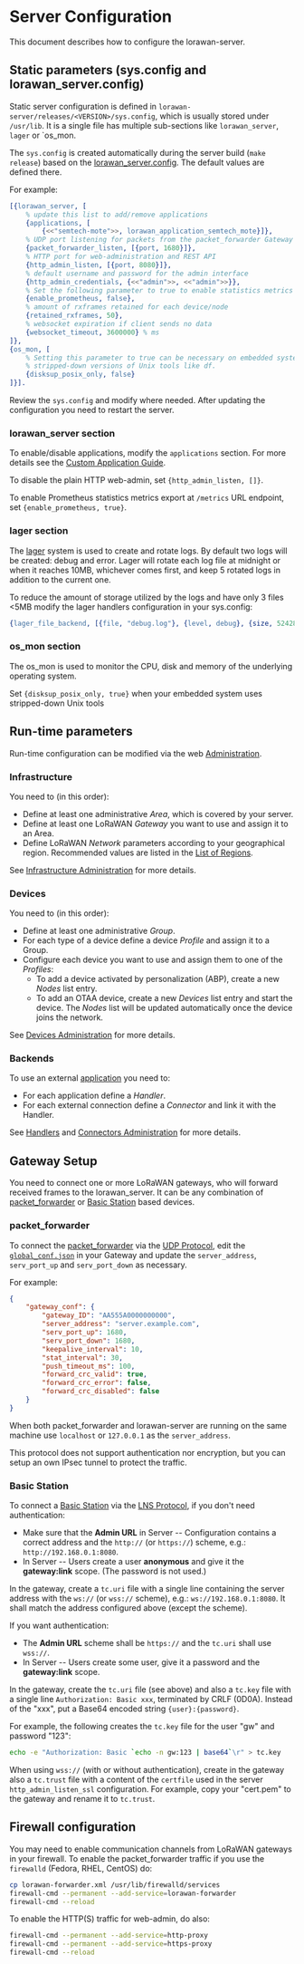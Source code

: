 # Server Configuration

This document describes how to configure the lorawan-server.

## Static parameters (sys.config and lorawan_server.config)

Static server configuration is defined in
`lorawan-server/releases/<VERSION>/sys.config`, which is usually stored under
`/usr/lib`. It is a single file has multiple sub-sections like `lorawan_server`,
`lager` or `os_mon.

The `sys.config` is created automatically during the server build (`make release`)
based on the [lorawan_server.config](/lorawan_server.config). The default values
are defined there.

For example:
```erlang
[{lorawan_server, [
    % update this list to add/remove applications
    {applications, [
        {<<"semtech-mote">>, lorawan_application_semtech_mote}]},
    % UDP port listening for packets from the packet_forwarder Gateway
    {packet_forwarder_listen, [{port, 1680}]},
    % HTTP port for web-administration and REST API
    {http_admin_listen, [{port, 8080}]},
    % default username and password for the admin interface
    {http_admin_credentials, {<<"admin">>, <<"admin">>}},
    % Set the following parameter to true to enable statistics metrics in Prometheus format
    {enable_prometheus, false},
    % amount of rxframes retained for each device/node
    {retained_rxframes, 50},
    % websocket expiration if client sends no data
    {websocket_timeout, 3600000} % ms
]},
{os_mon, [
    % Setting this parameter to true can be necessary on embedded systems with
    % stripped-down versions of Unix tools like df.
    {disksup_posix_only, false}
]}].
```

Review the `sys.config` and modify where needed. After updating the configuration
you need to restart the server.

### lorawan_server section

To enable/disable applications, modify the `applications` section. For more
details see the [Custom Application Guide](Applications.md).

To disable the plain HTTP web-admin, set `{http_admin_listen, []}`.

To enable Prometheus statistics metrics export at `/metrics` URL endpoint, set
`{enable_prometheus, true}`.

### lager section

The [lager](https://github.com/erlang-lager/lager#internal-log-rotation) system
is used to create and rotate logs. By default two logs will be created: debug and
error. Lager will rotate each log file at midnight or when it reaches 10MB,
whichever comes first, and keep 5 rotated logs in addition to the current one.

To reduce the amount of storage utilized by the logs and have only 3 files <5MB
modify the lager handlers configuration in your sys.config:
```erlang
{lager_file_backend, [{file, "debug.log"}, {level, debug}, {size, 5242880}, {count, 3}]}
```

### os_mon section

The os_mon is used to monitor the CPU, disk and memory of the underlying
operating system.

Set `{disksup_posix_only, true}` when your embedded system uses stripped-down
Unix tools


## Run-time parameters

Run-time configuration can be modified via the web [Administration](Administration.md).

### Infrastructure

You need to (in this order):
 - Define at least one administrative *Area*, which is covered by your server.
 - Define at least one LoRaWAN *Gateway* you want to use and assign it to an Area.
 - Define LoRaWAN *Network* parameters according to your geographical region.
   Recommended values are listed in the [List of Regions](Regions.md).

See [Infrastructure Administration](Infrastructure.md) for more details.

### Devices

You need to (in this order):
 - Define at least one administrative *Group*.
 - For each type of a device define a device *Profile* and assign it to a Group.
 - Configure each device you want to use and assign them to one of the *Profiles*:
   - To add a device activated by personalization (ABP), create a new *Nodes* list entry.
   - To add an OTAA device, create a new *Devices* list entry and start the device.
     The *Nodes* list will be updated automatically once the device joins the network.

See [Devices Administration](Devices.md) for more details.

### Backends

To use an external [application](Applications.md) you need to:
 - For each application define a *Handler*.
 - For each external connection define a *Connector* and link it with the Handler.

See [Handlers](Handlers.md) and [Connectors Administration](Connectors.md) for more details.


## Gateway Setup

You need to connect one or more LoRaWAN gateways, who will forward
received frames to the lorawan_server. It can be any combination of
[packet_forwarder](https://github.com/Lora-net/packet_forwarder)
or [Basic Station](https://doc.sm.tc/station) based devices.

### packet_forwarder

To connect the [packet_forwarder](https://github.com/Lora-net/packet_forwarder)
via the [UDP Protocol](https://github.com/Lora-net/packet_forwarder/blob/master/PROTOCOL.TXT),
edit the [`global_conf.json`](https://github.com/Lora-net/packet_forwarder/blob/master/lora_pkt_fwd/global_conf.json)
in your Gateway and update the `server_address`, `serv_port_up` and `serv_port_down` as necessary.

For example:
```json
{
    "gateway_conf": {
        "gateway_ID": "AA555A0000000000",
        "server_address": "server.example.com",
        "serv_port_up": 1680,
        "serv_port_down": 1680,
        "keepalive_interval": 10,
        "stat_interval": 30,
        "push_timeout_ms": 100,
        "forward_crc_valid": true,
        "forward_crc_error": false,
        "forward_crc_disabled": false
    }
}
```

When both packet_forwarder and lorawan-server are running on the same machine
use `localhost` or `127.0.0.1` as the `server_address`.

This protocol does not support authentication nor encryption, but you can setup
an own IPsec tunnel to protect the traffic.

### Basic Station

To connect a [Basic Station](https://doc.sm.tc/station) via the
[LNS Protocol](https://doc.sm.tc/station/tcproto.html),
if you don't need authentication:
 - Make sure that the **Admin URL** in Server -- Configuration contains a correct
   address and the `http://` (or `https://`) scheme, e.g.: `http://192.168.0.1:8080`.
 - In Server -- Users create a user **anonymous** and give it the **gateway:link** scope.
   (The password is not used.)

In the gateway, create a `tc.uri` file with a single line containing the server
address with the `ws://` (or `wss://` scheme), e.g.: `ws://192.168.0.1:8080`. It shall
match the address configured above (except the scheme).

If you want authentication:
 - The **Admin URL** scheme shall be `https://` and the `tc.uri` shall use `wss://`.
 - In Server -- Users create some user, give it a password and the **gateway:link** scope.

In the gateway, create the `tc.uri` file (see above) and also a `tc.key` file
with a single line `Authorization: Basic xxx`, terminated by CRLF (0D0A). Instead
of the "xxx", put a Base64 encoded string `{user}:{password}`.

For example, the following creates the `tc.key` file for the user "gw" and password "123":
```bash
echo -e "Authorization: Basic `echo -n gw:123 | base64`\r" > tc.key
```

When using `wss://` (with or without authentication), create in the gateway also a
`tc.trust` file with a content of the `certfile` used in the server `http_admin_listen_ssl`
configuration. For example, copy your "cert.pem" to the gateway and rename it
to `tc.trust`.


## Firewall configuration

You may need to enable communication channels from LoRaWAN gateways in your firewall.
To enable the packet_forwarder traffic if you use the `firewalld` (Fedora, RHEL, CentOS) do:
```bash
cp lorawan-forwarder.xml /usr/lib/firewalld/services
firewall-cmd --permanent --add-service=lorawan-forwarder
firewall-cmd --reload
```
To enable the HTTP(S) traffic for web-admin, do also:
```bash
firewall-cmd --permanent --add-service=http-proxy
firewall-cmd --permanent --add-service=https-proxy
firewall-cmd --reload
```

